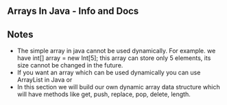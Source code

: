 ## Arrays In Java - Info and Docs

## Notes

- The simple array in java cannot be used dynamically. For example. we have int[] array = new Int[5]; this array can store only 5 elements, its size cannot be changed in the future.
- If you want an array which can be used dynamically you can use ArrayList in Java or
- In this section we will build our own dynamic array data structure which will have methods like get, push, replace, pop, delete, length.

